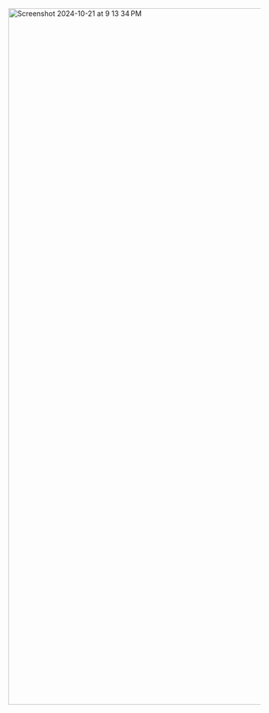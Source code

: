 
<img width="1391" alt="Screenshot 2024-10-21 at 9 13 34 PM" src="https://github.com/user-attachments/assets/4234a8bd-f1a0-4530-9ad6-d56482669ad8">
